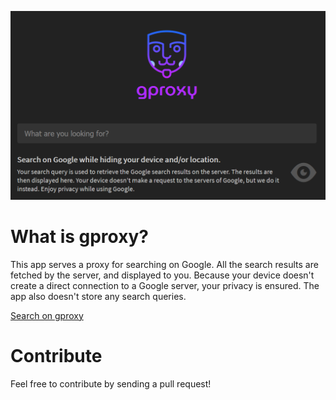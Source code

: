 ![Logo](gproxy.png)

# What is gproxy?

This app serves a proxy for searching on Google. All the search results are fetched by the server, and displayed to you. Because your device doesn't create a direct connection to a Google server, your privacy is ensured. The app also doesn't store any search queries.

[Search on gproxy](https://gproxynet.azurewebsites.net)

# Contribute

Feel free to contribute by sending a pull request!
